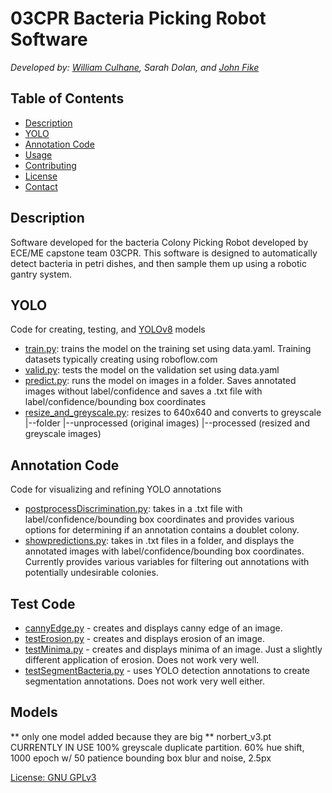 
# 03CPR Bacteria Picking Robot Software
*Developed by: [William Culhane](https://wculhane.com/), Sarah Dolan, and [John Fike](https://github.com/john-fike)*

## Table of Contents
- [Description](#description)
- [YOLO](YOLO)
- [Annotation Code](#installation)
- [Usage](#usage)
- [Contributing](#contributing)
- [License](#license)
- [Contact](#contact)

## Description

Software developed for the bacteria Colony Picking Robot developed by ECE/ME capstone team 03CPR. This software is designed to automatically detect bacteria in petri dishes, and then sample them up using a robotic gantry system.


## YOLO
Code for creating, testing, and [YOLOv8](https://docs.ultralytics.com/models/yolov8/#key-features) models
* [train.py](YOLO_code/train.py): trains the model on the training set using data.yaml. Training datasets typically creating using roboflow.com
* [valid.py](YOLO_code/valid.py): tests the model on the validation set using data.yaml
* [predict.py](YOLO_code/predict.py): runs the model on images in a folder. Saves annotated images without label/confidence and saves a .txt file with label/confidence/bounding box coordinates
* [resize_and_greyscale.py](YOLO_code/resize_and_greyscale.py): resizes to 640x640 and converts to greyscale
    |--folder 
        |--unprocessed (original images)
        |--processed (resized and greyscale images)


## Annotation Code 
Code for visualizing and refining YOLO annotations
* [postprocessDiscrimination.py](annotation_code/postprocessDiscrimination.py): takes in a .txt file with label/confidence/bounding box coordinates and provides various options for determining if an annotation contains a doublet colony. 
* [showpredictions.py](annotation_code/showpredictions.py): takes in .txt files in a folder, and displays the annotated images with label/confidence/bounding box coordinates. Currently provides various variables for filtering out annotations with potentially undesirable colonies. 

## Test Code
* [cannyEdge.py](test_code/cannyEdge.py) - creates and displays canny edge of an image. 
* [testErosion.py](test_code/testErosion.py) - creates and displays erosion of an image. 
* [testMinima.py](test_code/testMinima.py) - creates and displays minima of an image. Just a slightly different application of erosion. Does not work very well. 
* [testSegmentBacteria.py](test_code/testSegmentBacteria.py) - uses YOLO detection annotations to create segmentation annotations. Does not work very well either. 


## Models 
** only one model added because they are big ** 
norbert_v3.pt
CURRENTLY IN USE
100% greyscale duplicate partition. 60% hue shift, 1000 epoch w/ 50 patience
bounding box blur and noise, 2.5px

[License: GNU GPLv3](COPYING.md)
